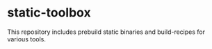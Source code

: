 # static-toolbox

This repository includes prebuild static binaries and build-recipes for various tools.